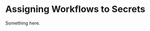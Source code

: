 [title]: # (Assigning Workflows to Secrets)
[tags]: # (XXX)
[priority]: # (5885)
# Assigning Workflows to Secrets
Something here.
